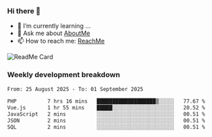 ### Hi there 👋

- 🌱 I’m currently learning ...
- 💬 Ask me about [AboutMe](https://www.itzcy.com/about)
- 📫 How to reach me: [ReachMe](https://www.itzcy.com/about)

![ReadMe Card](https://github-readme-stats-ten-gilt.vercel.app/api?username=SuperChenYun&show_icons=true&title_color=fff&icon_color=79ff97&text_color=9f9f9f&bg_color=151515&hide_border=true)

### Weekly development breakdown
<!--START_SECTION:waka-->

```txt
From: 25 August 2025 - To: 01 September 2025

PHP          7 hrs 16 mins   ███████████████████▒░░░░░   77.67 %
Vue.js       1 hr 55 mins    █████░░░░░░░░░░░░░░░░░░░░   20.52 %
JavaScript   2 mins          ░░░░░░░░░░░░░░░░░░░░░░░░░   00.51 %
JSON         2 mins          ░░░░░░░░░░░░░░░░░░░░░░░░░   00.51 %
SQL          2 mins          ░░░░░░░░░░░░░░░░░░░░░░░░░   00.51 %
```

<!--END_SECTION:waka-->
